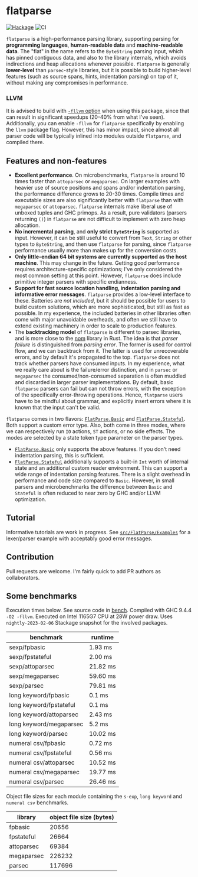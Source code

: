 # flatparse

[![Hackage](https://img.shields.io/hackage/v/flatparse.svg)](https://hackage.haskell.org/package/flatparse)
![CI](https://github.com/AndrasKovacs/flatparse/actions/workflows/haskell.yml/badge.svg)

`flatparse` is a high-performance parsing library, supporting parsing for __programming languages__, __human-readable data__ and __machine-readable data__. The "flat" in the name refers to the `ByteString` parsing input, which has pinned contiguous data, and also to the library internals, which avoids indirections and heap allocations whenever possible. `flatparse` is generally __lower-level__ than `parsec`-style libraries, but it is possible to build higher-level features (such as source spans, hints, indentation parsing) on top of it, without making any compromises in performance.

### LLVM

It is advised to build with [`-fllvm`
option](https://downloads.haskell.org/~ghc/latest/docs/html/users_guide/codegens.html#llvm-code-generator-fllvm)
when using this package, since that can result in significant speedups (20-40%
from what I've seen). Additionally, you can enable `-fllvm` for `flatparse`
specifically by enabling the `llvm` package flag. However, this has minor
impact, since almost all parser code will be typically inlined into modules
outside `flatparse`, and compiled there.

## Features and non-features

* __Excellent performance__. On microbenchmarks, `flatparse` is around 10 times faster than `attoparsec` or `megaparsec`. On larger examples with heavier use of source positions and spans and/or indentation parsing, the performance difference grows to 20-30 times. Compile times and executable sizes are also significantly better with `flatparse` than with `megaparsec` or `attoparsec`. `flatparse` internals make liberal use of unboxed tuples and GHC primops. As a result, pure validators (parsers returning `()`) in `flatparse` are not difficult to implement with zero heap allocation.
* __No incremental parsing__, and __only strict `ByteString`__ is supported as input. However, it can be still useful to convert from `Text`, `String` or other types to `ByteString`, and then use `flatparse` for parsing, since `flatparse` performance usually more than makes up for the conversion costs.
* __Only little-endian 64 bit systems are currently supported as the host machine__. This may change in the future. Getting good performance requires architecture-specific optimizations; I've only considered the most common setting at this point. However, `flatparse` does include primitive integer parsers with specific endianness.
* __Support for fast source location handling, indentation parsing and informative error messages__. `flatparse` provides a low-level interface to these. Batteries are _not included_, but it should be possible for users to build custom solutions, which are more sophisticated, but still as fast as possible. In my experience, the included batteries in other libraries often come with major unavoidable overheads, and often we still have to extend existing machinery in order to scale to production features.
* The __backtracking model__ of `flatparse` is different to parsec libraries, and is more close to the [nom](https://github.com/Geal/nom) library in Rust. The idea is that _parser failure_ is distinguished from _parsing error_. The former is used for control flow, and we can backtrack from it. The latter is used for unrecoverable errors, and by default it's propagated to the top. `flatparse` does not track whether parsers have consumed inputs. In my experience, what we really care about is the failure/error distinction, and in `parsec` or `megaparsec` the consumed/non-consumed separation is often muddled and discarded in larger parser implementations. By default, basic `flatparse` parsers can fail but can not throw errors, with the exception of the specifically error-throwing operations. Hence, `flatparse` users have to be mindful about grammar, and explicitly insert errors where it is known that the input can't be valid.

`flatparse` comes in two flavors: [`FlatParse.Basic`][basic] and [`FlatParse.Stateful`][stateful]. Both support a custom error type. Also, both come in three modes, where we can respectively run `IO` actions, `ST` actions, or no side effects. The modes are selected by a state token type parameter on the parser types.

* [`FlatParse.Basic`][basic] only supports the above features. If you don't need indentation
  parsing, this is sufficient.
* [`FlatParse.Stateful`][stateful] additionally supports a built-in `Int` worth of internal state
  and an additional custom reader environment. This can support a wide range of indentation parsing
  features. There is a slight overhead in performance and code size compared to `Basic`. However, in
  small parsers and microbenchmarks the difference between `Basic` and `Stateful` is often reduced
  to near zero by GHC and/or LLVM optimization.

## Tutorial

Informative tutorials are work in progress. See [`src/FlatParse/Examples`](src/FlatParse/Examples)
for a lexer/parser example with acceptably good error messages.

## Contribution

Pull requests are welcome. I'm fairly quick to add PR authors as collaborators.

## Some benchmarks

Execution times below. See source code in [bench](bench). Compiled with GHC
9.4.4 `-O2 -fllvm`. Executed on Intel 1165G7 CPU at 28W power draw. Uses
`nightly-2023-02-06` Stackage snapshot for the involved packages.

|      benchmark              |  runtime   |
|-----------------------------|-------------
|sexp/fpbasic                 | 1.93 ms    |
|sexp/fpstateful              | 2.00 ms    |
|sexp/attoparsec              | 21.82 ms   |
|sexp/megaparsec              | 59.60 ms   |
|sexp/parsec                  | 79.81 ms   |
|long keyword/fpbasic         | 0.1 ms     |
|long keyword/fpstateful      | 0.1 ms     |
|long keyword/attoparsec      | 2.43 ms    |
|long keyword/megaparsec      | 5.2 ms     |
|long keyword/parsec          | 10.02 ms   |
|numeral csv/fpbasic          | 0.72 ms    |
|numeral csv/fpstateful       | 0.56 ms    |
|numeral csv/attoparsec       | 10.52 ms   |
|numeral csv/megaparsec       | 19.77 ms   |
|numeral csv/parsec           | 26.46 ms   |

Object file sizes for each module containing the `s-exp`, `long keyword` and `numeral csv` benchmarks.

| library    | object file size (bytes) |
| -------    | ------------------------ |
| fpbasic    |  20656                   |
| fpstateful |  26664                   |
| attoparsec |  69384                   |
| megaparsec |  226232                  |
| parsec     |  117696                  |

[basic]: https://hackage.haskell.org/package/flatparse/docs/FlatParse-Basic.html
[stateful]: https://hackage.haskell.org/package/flatparse/docs/FlatParse-Stateful.html
